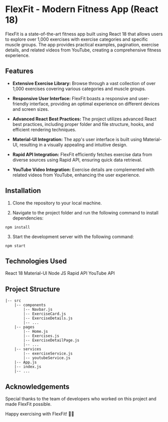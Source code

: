 # FlexFit - Modern Fitness App (React 18)

FlexFit is a state-of-the-art fitness app built using React 18 that allows users to explore over 1,000 exercises with exercise categories and specific muscle groups. The app provides practical examples, pagination, exercise details, and related videos from YouTube, creating a comprehensive fitness experience.

## Features

- **Extensive Exercise Library:** Browse through a vast collection of over 1,000 exercises covering various categories and muscle groups.

- **Responsive User Interface:** FlexFit boasts a responsive and user-friendly interface, providing an optimal experience on different devices and screen sizes.

- **Advanced React Best Practices:** The project utilizes advanced React best practices, including proper folder and file structure, hooks, and efficient rendering techniques.

- **Material-UI Integration:** The app's user interface is built using Material-UI, resulting in a visually appealing and intuitive design.

- **Rapid API Integration:** FlexFit efficiently fetches exercise data from diverse sources using Rapid API, ensuring quick data retrieval.

- **YouTube Video Integration:** Exercise details are complemented with related videos from YouTube, enhancing the user experience.

## Installation

1. Clone the repository to your local machine.

2. Navigate to the project folder and run the following command to install dependencies:

```
npm install
```

3. Start the development server with the following command:

```
npm start
```

## Technologies Used
React 18
Material-UI
Node JS
Rapid API
YouTube API

## Project Structure
```
|-- src
    |-- components
        |-- Navbar.js
        |-- ExerciseCard.js
        |-- ExerciseDetails.js
        |-- ...
    |-- pages
        |-- Home.js
        |-- Exercises.js
        |-- ExerciseDetailPage.js
        |-- ...
    |-- services
        |-- exerciseService.js
        |-- youtubeService.js
    |-- App.js
    |-- index.js
    |-- ...
```
## Acknowledgements

Special thanks to the team of developers who worked on this project and made FlexFit possible.

Happy exercising with FlexFit! 🏋️‍♀️



